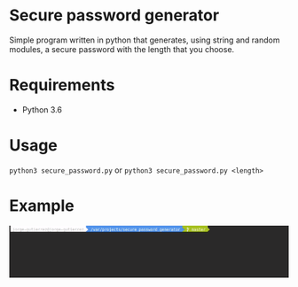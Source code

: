 # Secure password generator
Simple program written in python that generates, using string and random modules, a secure password with the length that you choose. 

# Requirements
  * Python 3.6
  
# Usage
``
python3 secure_password.py
``
or
``
python3 secure_password.py <length>
``

# Example
![Secure Password Gif](./secure_password_re_sizing.gif)


